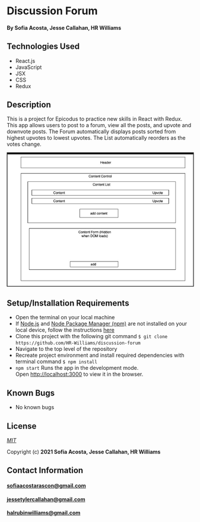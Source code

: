 # Discussion Forum

#### By **Sofia Acosta, Jesse Callahan, HR Williams**

## Technologies Used

* React.js
* JavaScript
* JSX
* CSS
* Redux

## Description

This is a project for Epicodus to practice new skills in React with Redux. This app allows users to post to a forum, view all the posts, and upvote and downvote posts. The Forum automatically displays posts sorted from highest upvotes to lowest upvotes. The List automatically reorders as the votes change.


![Component Diagram](/images/Components.png)

## Setup/Installation Requirements

* Open the terminal on your local machine
* If [Node.js](https://nodejs.org/en/) and [Node Package Manager (npm)](https://www.npmjs.com/) are not installed on your local device, follow the instructions [here](https://www.learnhowtoprogram.com/intermediate-javascript/getting-started-with-javascript/installing-node-js)
* Clone this project with the following git command `$ git clone https://github.com/HR-Williams/discussion-forum`
* Navigate to the top level of the repository
* Recreate project environment and install required dependencies with terminal command `$ npm install`
* `npm start` Runs the app in the development mode.\
Open [http://localhost:3000](http://localhost:3000) to view it in the browser.

## Known Bugs

* No known bugs

## License
*[MIT](https://choosealicense.com/licenses/mit/)*

Copyright (c) **2021 Sofia Acosta, Jesse Callahan, HR Williams**

## Contact Information
#### <sofiaacostarascon@gmail.com>
#### <jessetylercallahan@gmail.com>
#### <halrubinwilliams@gmail.com>